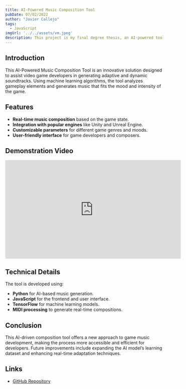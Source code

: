 ```yaml
---
title: AI-Powered Music Composition Tool
pubDate: 07/02/2022
author: "Javier Callejo"
tags:
  - JavaScript
imgUrl: '../../assets/vm.jpeg'
description: This project is my final degree thesis, an AI-powered tool for automatic music composition designed for video games. The tool allows dynamic and adaptive music generation to enhance gameplay experiences.
---
```


## Introduction

This AI-Powered Music Composition Tool is an innovative solution designed to assist video game developers in generating adaptive and dynamic soundtracks. Using machine learning algorithms, the tool analyzes gameplay elements and generates music that fits the mood and intensity of the game.

## Features

- **Real-time music composition** based on the game state.
- **Integration with popular engines** like Unity and Unreal Engine.
- **Customizable parameters** for different game genres and moods.
- **User-friendly interface** for game developers and composers.

## Demonstration Video

<iframe width="560" height="315" src="https://www.youtube.com/embed/7NNvXebn5eg?si=dC7-ux9GE0pKV5MG" title="YouTube video player" frameborder="0" allow="accelerometer; autoplay; clipboard-write; encrypted-media; gyroscope; picture-in-picture; web-share" referrerpolicy="strict-origin-when-cross-origin" allowfullscreen></iframe>

## Technical Details

The tool is developed using:

- **Python** for AI-based music generation.
- **JavaScript** for the frontend and user interface.
- **TensorFlow** for machine learning models.
- **MIDI processing** to generate real-time compositions.

## Conclusion

This AI-driven composition tool offers a new approach to game music development, making the process more accessible and efficient for developers. Future improvements include expanding the AI model’s learning dataset and enhancing real-time adaptation techniques.

## Links

- [GitHub Repository](https://github.com/miggon23/TFG_AsistenteComposicionConIA)
